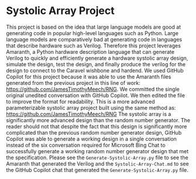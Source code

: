 # Systolic Array Project

This project is based on the idea that large language models are good at generating code in popular high-level languages
such as Python. Large language models are comparatively bad at generating code in languages that describe hardware such 
as Verilog. Therefore this project leverages Amaranth, a Python hardware description language that can generate Verilog
to quickly and efficiently generate a hardware systolic array design, simulate the design, test the design, and finally produce the verilog for the design to connect to the Caravel wishbone and hardend. We used GitHub Copilot for this project because it was able to use the Amaranth files generated from the previous project in this line of work: https://github.com/JamesTimothyMeech/RNG. We committed the single original unedited conversation with GitHub Copilot. We then edited the file to improve the format for readability. This is a more advanced parameterizable systolic array project built using the same method as: https://github.com/JamesTimothyMeech/RNG The systolic array is a significantly more advanced design than the random number generator. The reader should not that despite the fact that this design is significantly more complicated than the previous random number generator design, GitHub Copilot was able to generate a working design in a single conversation instead of the six conversation required for Microsoft Bing Chat to successfully generate a working random number generator design that met the specification. Please see the `Generate-Systolic-Array.py` file to see the Amaranth that generated the Verilog and the `Systolic-Array-Chat.md` to see the GitHub Copilot chat that generated the `Generate-Systolic-Array.py` file.

